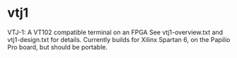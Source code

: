 # vtj1
VTJ-1: A VT102 compatible terminal on an FPGA
See vtj1-overview.txt and vtj1-design.txt for details.
Currently builds for Xilinx Spartan 6, on the Papilio Pro board,
but should be portable.
